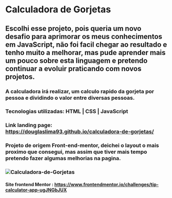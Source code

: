 # Calculadora de Gorjetas

## Escolhi esse projeto, pois queria um novo desafio para aprimorar os meus conhecimentos em JavaScript, não foi facil chegar ao resultado e tenho muito a melhorar, mas pude aprender mais um pouco sobre esta linguagem e pretendo continuar a evoluir praticando com novos projetos.

### A calculadora irá realizar, um calculo rapido da gorjeta por pessoa e dividindo o valor entre diversas pessoas.

### Tecnologias utilizadas: HTML | CSS | JavaScript

### Link landing page: https://douglaslima93.github.io/calculadora-de-gorjetas/

### Projeto de origem Front-end-mentor, deichei o layout o mais proximo que consegui, mas assim que tiver mais tempo pretendo fazer algumas melhorias na pagina.

### ![Calculadora-de-Gorjetas](https://user-images.githubusercontent.com/121909515/221851187-d3d7bb2d-23f4-4a82-91a6-21e572a49970.png)

#### Site frontend Mentor : https://www.frontendmentor.io/challenges/tip-calculator-app-ugJNGbJUX
